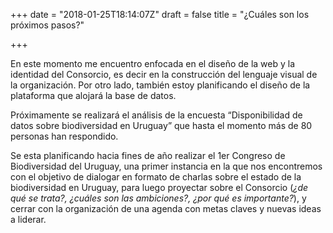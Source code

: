 +++
date = "2018-01-25T18:14:07Z"
draft = false
title = "¿Cuáles son los próximos pasos?"

+++

En este momento me encuentro enfocada en el diseño de la web y la identidad del Consorcio, es decir en la construcción del lenguaje visual de la organización. Por otro lado, también estoy planificando el diseño de la plataforma que alojará la base de datos.

Próximamente se realizará el análisis de la encuesta “Disponibilidad de datos sobre biodiversidad en Uruguay” que hasta el momento más de 80 personas han respondido. 

Se esta planificando hacia fines de año realizar el 1er Congreso de Biodiversidad del Uruguay, una primer instancia en la que nos encontremos con el objetivo de dialogar en formato de charlas sobre el estado de la biodiversidad en Uruguay, para luego proyectar sobre el Consorcio (*¿de qué se trata?, ¿cuáles son las ambiciones?, ¿por qué es importante?*), y cerrar con la organización de una agenda con metas claves y nuevas ideas a liderar.
